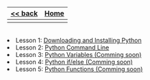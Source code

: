 
<style> 
 .markdown-body table {
   margin-bottom: -40px;
 }
 
 .markdown-body tbody {
    border-top: 2px solid #FFFFFF;
    border-bottom: 2px solid #FFFFFF;
    background-color: #FFFFFF;
}
 
.markdown-body td {
    border-right: 1px solid #FFFFFF;
    border-bottom: 1px solid #FFFFFF;
    padding: 5px;
}
</style>

| [<< back](../)                  | [Home](https://daniel-jb.github.io/CoderDojo)      |
| -------------                   | -----:                                             |
|              |       |

<br />
<li>Lesson 1: <a href="https://daniel-jb.github.io/CoderDojo/Python/Lesson_1-Downloading-And-Installing/">Downloading and Installing Python</a></li>
<li>Lesson 2: <a href="https://daniel-jb.github.io/CoderDojo/Python/Lesson_2-Python-Command-Line/">Python Command Line</a></li>
<li>Lesson 3: <a href="https://daniel-jb.github.io/CoderDojo/Python/Lesson_3-Python-Variables/">Python Variables (Comming soon)</a></li>
<li>Lesson 4: <a href="https://daniel-jb.github.io/CoderDojo/Python/Lesson_4-Python-IfElse/">Python if/else (Comming soon)</a></li>
<li>Lesson 5: <a href="https://daniel-jb.github.io/CoderDojo/Python/Lesson_5-Python-Functions/">Python Functions (Comming soon)</a></li>

